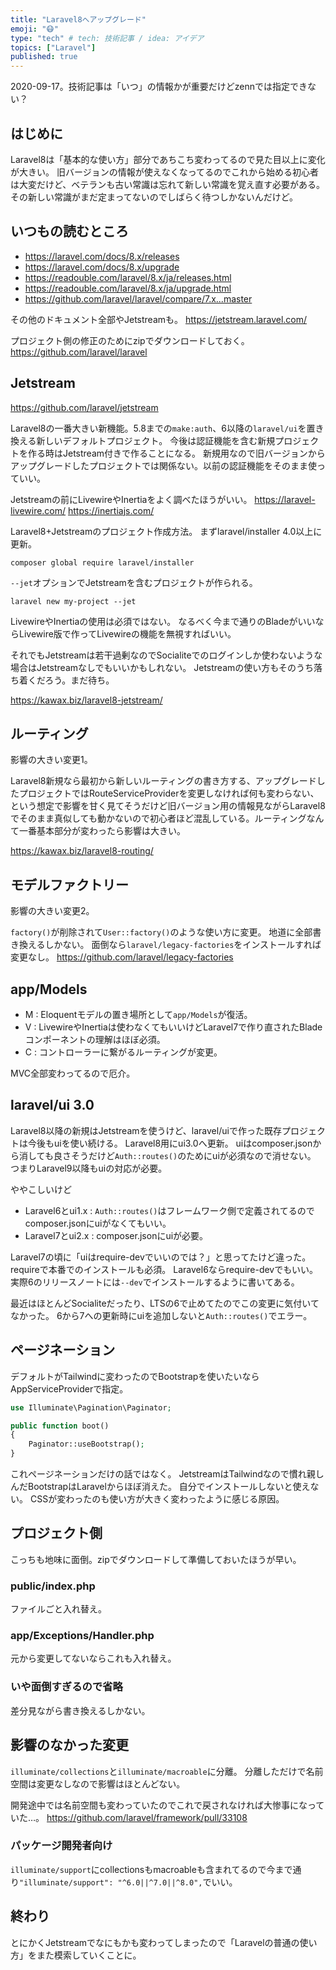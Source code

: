 ```yaml
---
title: "Laravel8へアップグレード"
emoji: "😷"
type: "tech" # tech: 技術記事 / idea: アイデア
topics: ["Laravel"]
published: true
---
```


2020-09-17。技術記事は「いつ」の情報かが重要だけどzennでは指定できない？

## はじめに
Laravel8は「基本的な使い方」部分であちこち変わってるので見た目以上に変化が大きい。
旧バージョンの情報が使えなくなってるのでこれから始める初心者は大変だけど、ベテランも古い常識は忘れて新しい常識を覚え直す必要がある。
その新しい常識がまだ定まってないのでしばらく待つしかないんだけど。

## いつもの読むところ
- https://laravel.com/docs/8.x/releases
- https://laravel.com/docs/8.x/upgrade
- https://readouble.com/laravel/8.x/ja/releases.html
- https://readouble.com/laravel/8.x/ja/upgrade.html
- https://github.com/laravel/laravel/compare/7.x...master

その他のドキュメント全部やJetstreamも。
https://jetstream.laravel.com/

プロジェクト側の修正のためにzipでダウンロードしておく。
https://github.com/laravel/laravel

## Jetstream
https://github.com/laravel/jetstream

Laravel8の一番大きい新機能。5.8までの`make:auth`、6以降の`laravel/ui`を置き換える新しいデフォルトプロジェクト。
今後は認証機能を含む新規プロジェクトを作る時はJetstream付きで作ることになる。
新規用なので旧バージョンからアップグレードしたプロジェクトでは関係ない。以前の認証機能をそのまま使っていい。

Jetstreamの前にLivewireやInertiaをよく調べたほうがいい。
https://laravel-livewire.com/
https://inertiajs.com/

Laravel8+Jetstreamのプロジェクト作成方法。
まずlaravel/installer 4.0以上に更新。

```
composer global require laravel/installer
```

`--jet`オプションでJetstreamを含むプロジェクトが作られる。

```
laravel new my-project --jet
```

LivewireやInertiaの使用は必須ではない。
なるべく今まで通りのBladeがいいならLivewire版で作ってLivewireの機能を無視すればいい。

それでもJetstreamは若干過剰なのでSocialiteでのログインしか使わないような場合はJetstreamなしでもいいかもしれない。
Jetstreamの使い方もそのうち落ち着くだろう。まだ待ち。

https://kawax.biz/laravel8-jetstream/

## ルーティング
影響の大きい変更1。

Laravel8新規なら最初から新しいルーティングの書き方する、アップグレードしたプロジェクトではRouteServiceProviderを変更しなければ何も変わらない、という想定で影響を甘く見てそうだけど旧バージョン用の情報見ながらLaravel8でそのまま真似しても動かないので初心者ほど混乱している。ルーティングなんて一番基本部分が変わったら影響は大きい。

https://kawax.biz/laravel8-routing/

## モデルファクトリー
影響の大きい変更2。

`factory()`が削除されて`User::factory()`のような使い方に変更。
地道に全部書き換えるしかない。
面倒なら`laravel/legacy-factories`をインストールすれば変更なし。
https://github.com/laravel/legacy-factories

## app/Models

- M : Eloquentモデルの置き場所として`app/Models`が復活。
- V : LivewireやInertiaは使わなくてもいいけどLaravel7で作り直されたBladeコンポーネントの理解はほぼ必須。
- C : コントローラーに繋がるルーティングが変更。

MVC全部変わってるので厄介。

## laravel/ui 3.0
Laravel8以降の新規はJetstreamを使うけど、laravel/uiで作った既存プロジェクトは今後もuiを使い続ける。
Laravel8用にui3.0へ更新。
uiはcomposer.jsonから消しても良さそうだけど`Auth::routes()`のためにuiが必須なので消せない。
つまりLaravel9以降もuiの対応が必要。

ややこしいけど
- Laravel6とui1.x : `Auth::routes()`はフレームワーク側で定義されてるのでcomposer.jsonにuiがなくてもいい。
- Laravel7とui2.x : composer.jsonにuiが必要。

Laravel7の頃に「uiはrequire-devでいいのでは？」と思ってたけど違った。requireで本番でのインストールも必須。
Laravel6ならrequire-devでもいい。実際6のリリースノートには`--dev`でインストールするように書いてある。

最近はほとんどSocialiteだったり、LTSの6で止めてたのでこの変更に気付いてなかった。
6から7への更新時にuiを追加しないと`Auth::routes()`でエラー。

## ページネーション
デフォルトがTailwindに変わったのでBootstrapを使いたいならAppServiceProviderで指定。

```php
use Illuminate\Pagination\Paginator;

public function boot()
{
    Paginator::useBootstrap();
}
```

これページネーションだけの話ではなく。
JetstreamはTailwindなので慣れ親しんだBootstrapはLaravelからほぼ消えた。
自分でインストールしないと使えない。
CSSが変わったのも使い方が大きく変わったように感じる原因。

## プロジェクト側
こっちも地味に面倒。zipでダウンロードして準備しておいたほうが早い。

### public/index.php
ファイルごと入れ替え。

### app/Exceptions/Handler.php
元から変更してないならこれも入れ替え。

### いや面倒すぎるので省略
差分見ながら書き換えるしかない。

## 影響のなかった変更
`illuminate/collections`と`illuminate/macroable`に分離。
分離しただけで名前空間は変更なしなので影響はほとんどない。

開発途中では名前空間も変わっていたのでこれで戻されなければ大惨事になっていた…。
https://github.com/laravel/framework/pull/33108

### パッケージ開発者向け
`illuminate/support`にcollectionsもmacroableも含まれてるので今まで通り`"illuminate/support": "^6.0||^7.0||^8.0",`でいい。

## 終わり
とにかくJetstreamでなにもかも変わってしまったので「Laravelの普通の使い方」をまた模索していくことに。
